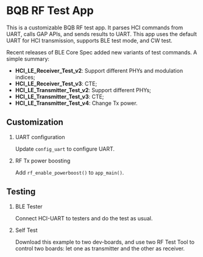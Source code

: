 # BQB RF Test App

This is a customizable BQB RF test app. It parses HCI commands from UART, calls GAP APIs, and sends
results to UART. This app uses the default UART for HCI transmission, supports BLE test mode, and CW test.

Recent releases of BLE Core Spec added new variants of test commands. A simple summary:

* **HCI_LE_Receiver_Test_v2**: Support different PHYs and modulation indices;
* **HCI_LE_Receiver_Test_v3**: CTE;
* **HCI_LE_Transmitter_Test_v2**: Support different PHYs;
* **HCI_LE_Transmitter_Test_v3**: CTE;
* **HCI_LE_Transmitter_Test_v4**: Change Tx power.

## Customization

1. UART configuration

    Update `config_uart` to configure UART.

1. RF Tx power boosting

    Add `rf_enable_powerboost()` to `app_main()`.

## Testing

1. BLE Tester

    Connect HCI-UART to testers and do the test as usual.

1. Self Test

    Download this example to two dev-boards, and use two RF Test Tool to control two boards: let one
    as transmitter and the other as receiver.